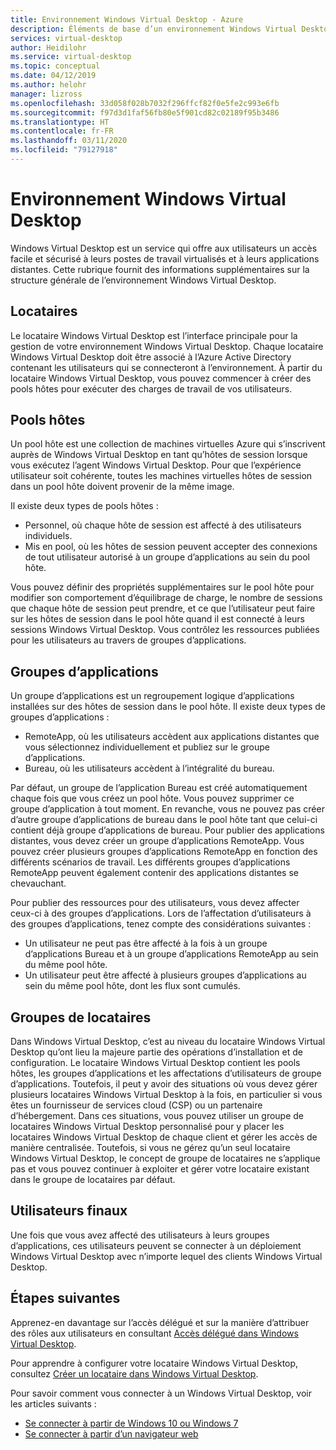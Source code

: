 ```yaml
---
title: Environnement Windows Virtual Desktop - Azure
description: Éléments de base d’un environnement Windows Virtual Desktop.
services: virtual-desktop
author: Heidilohr
ms.service: virtual-desktop
ms.topic: conceptual
ms.date: 04/12/2019
ms.author: helohr
manager: lizross
ms.openlocfilehash: 33d058f028b7032f296ffcf82f0e5fe2c993e6fb
ms.sourcegitcommit: f97d3d1faf56fb80e5f901cd82c02189f95b3486
ms.translationtype: HT
ms.contentlocale: fr-FR
ms.lasthandoff: 03/11/2020
ms.locfileid: "79127918"
---
```

# <a name="windows-virtual-desktop-environment"></a>Environnement Windows Virtual Desktop

Windows Virtual Desktop est un service qui offre aux utilisateurs un accès facile et sécurisé à leurs postes de travail virtualisés et à leurs applications distantes. Cette rubrique fournit des informations supplémentaires sur la structure générale de l’environnement Windows Virtual Desktop.

## <a name="tenants"></a>Locataires

Le locataire Windows Virtual Desktop est l’interface principale pour la gestion de votre environnement Windows Virtual Desktop. Chaque locataire Windows Virtual Desktop doit être associé à l’Azure Active Directory contenant les utilisateurs qui se connecteront à l’environnement. À partir du locataire Windows Virtual Desktop, vous pouvez commencer à créer des pools hôtes pour exécuter des charges de travail de vos utilisateurs.

## <a name="host-pools"></a>Pools hôtes

Un pool hôte est une collection de machines virtuelles Azure qui s’inscrivent auprès de Windows Virtual Desktop en tant qu’hôtes de session lorsque vous exécutez l’agent Windows Virtual Desktop. Pour que l’expérience utilisateur soit cohérente, toutes les machines virtuelles hôtes de session dans un pool hôte doivent provenir de la même image.

Il existe deux types de pools hôtes :

- Personnel, où chaque hôte de session est affecté à des utilisateurs individuels.
- Mis en pool, où les hôtes de session peuvent accepter des connexions de tout utilisateur autorisé à un groupe d’applications au sein du pool hôte.

Vous pouvez définir des propriétés supplémentaires sur le pool hôte pour modifier son comportement d’équilibrage de charge, le nombre de sessions que chaque hôte de session peut prendre, et ce que l’utilisateur peut faire sur les hôtes de session dans le pool hôte quand il est connecté à leurs sessions Windows Virtual Desktop. Vous contrôlez les ressources publiées pour les utilisateurs au travers de groupes d’applications.

## <a name="app-groups"></a>Groupes d’applications

Un groupe d’applications est un regroupement logique d’applications installées sur des hôtes de session dans le pool hôte. Il existe deux types de groupes d’applications :

- RemoteApp, où les utilisateurs accèdent aux applications distantes que vous sélectionnez individuellement et publiez sur le groupe d’applications.
- Bureau, où les utilisateurs accèdent à l’intégralité du bureau.

Par défaut, un groupe de l’application Bureau est créé automatiquement chaque fois que vous créez un pool hôte. Vous pouvez supprimer ce groupe d’application à tout moment. En revanche, vous ne pouvez pas créer d’autre groupe d’applications de bureau dans le pool hôte tant que celui-ci contient déjà groupe d’applications de bureau. Pour publier des applications distantes, vous devez créer un groupe d’applications RemoteApp. Vous pouvez créer plusieurs groupes d’applications RemoteApp en fonction des différents scénarios de travail. Les différents groupes d’applications RemoteApp peuvent également contenir des applications distantes se chevauchant.

Pour publier des ressources pour des utilisateurs, vous devez affecter ceux-ci à des groupes d’applications. Lors de l’affectation d’utilisateurs à des groupes d’applications, tenez compte des considérations suivantes :

- Un utilisateur ne peut pas être affecté à la fois à un groupe d’applications Bureau et à un groupe d’applications RemoteApp au sein du même pool hôte.
- Un utilisateur peut être affecté à plusieurs groupes d’applications au sein du même pool hôte, dont les flux sont cumulés.

## <a name="tenant-groups"></a>Groupes de locataires

Dans Windows Virtual Desktop, c’est au niveau du locataire Windows Virtual Desktop qu’ont lieu la majeure partie des opérations d’installation et de configuration. Le locataire Windows Virtual Desktop contient les pools hôtes, les groupes d’applications et les affectations d’utilisateurs de groupe d’applications. Toutefois, il peut y avoir des situations où vous devez gérer plusieurs locataires Windows Virtual Desktop à la fois, en particulier si vous êtes un fournisseur de services cloud (CSP) ou un partenaire d’hébergement. Dans ces situations, vous pouvez utiliser un groupe de locataires Windows Virtual Desktop personnalisé pour y placer les locataires Windows Virtual Desktop de chaque client et gérer les accès de manière centralisée. Toutefois, si vous ne gérez qu’un seul locataire Windows Virtual Desktop, le concept de groupe de locataires ne s’applique pas et vous pouvez continuer à exploiter et gérer votre locataire existant dans le groupe de locataires par défaut.

## <a name="end-users"></a>Utilisateurs finaux

Une fois que vous avez affecté des utilisateurs à leurs groupes d’applications, ces utilisateurs peuvent se connecter à un déploiement Windows Virtual Desktop avec n’importe lequel des clients Windows Virtual Desktop.

## <a name="next-steps"></a>Étapes suivantes

Apprenez-en davantage sur l’accès délégué et sur la manière d’attribuer des rôles aux utilisateurs en consultant [Accès délégué dans Windows Virtual Desktop](delegated-access-virtual-desktop.md).

Pour apprendre à configurer votre locataire Windows Virtual Desktop, consultez [Créer un locataire dans Windows Virtual Desktop](tenant-setup-azure-active-directory.md).

Pour savoir comment vous connecter à un Windows Virtual Desktop, voir les articles suivants :

- [Se connecter à partir de Windows 10 ou Windows 7](connect-windows-7-and-10.md)
- [Se connecter à partir d’un navigateur web](connect-web.md)
